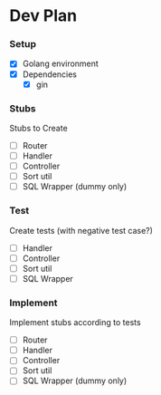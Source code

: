 # Dev Plan

### Setup
- [x] Golang environment
- [x] Dependencies
	- [x] gin

### Stubs

Stubs to Create
- [ ] Router
- [ ] Handler
- [ ] Controller
- [ ] Sort util
- [ ] SQL Wrapper (dummy only)

### Test

Create tests (with negative test case?)
- [ ] Handler
- [ ] Controller
- [ ] Sort util
- [ ] SQL Wrapper

### Implement

Implement stubs according to tests
- [ ] Router
- [ ] Handler
- [ ] Controller
- [ ] Sort util
- [ ] SQL Wrapper (dummy only)
